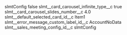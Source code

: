<?xml version="1.0" encoding="UTF-8"?>
<CustomMetadata xmlns="http://soap.sforce.com/2006/04/metadata" xmlns:xsi="http://www.w3.org/2001/XMLSchema-instance" xmlns:xsd="http://www.w3.org/2001/XMLSchema">
    <label>slmtConfig</label>
    <protected>false</protected>
    <values>
        <field>slmt__card_carousel_infinite_type__c</field>
        <value xsi:type="xsd:boolean">true</value>
    </values>
    <values>
        <field>slmt__card_carousel_slides_number__c</field>
        <value xsi:type="xsd:double">4.0</value>
    </values>
    <values>
        <field>slmt__default_selected_card_id__c</field>
        <value xsi:type="xsd:string">Item1</value>
    </values>
    <values>
        <field>slmt__error_message_custom_label_id__c</field>
        <value xsi:type="xsd:string">AccountNoData</value>
    </values>
    <values>
        <field>slmt__sales_meeting_config_id__c</field>
        <value xsi:type="xsd:string">slmtConfig</value>
    </values>
</CustomMetadata>
